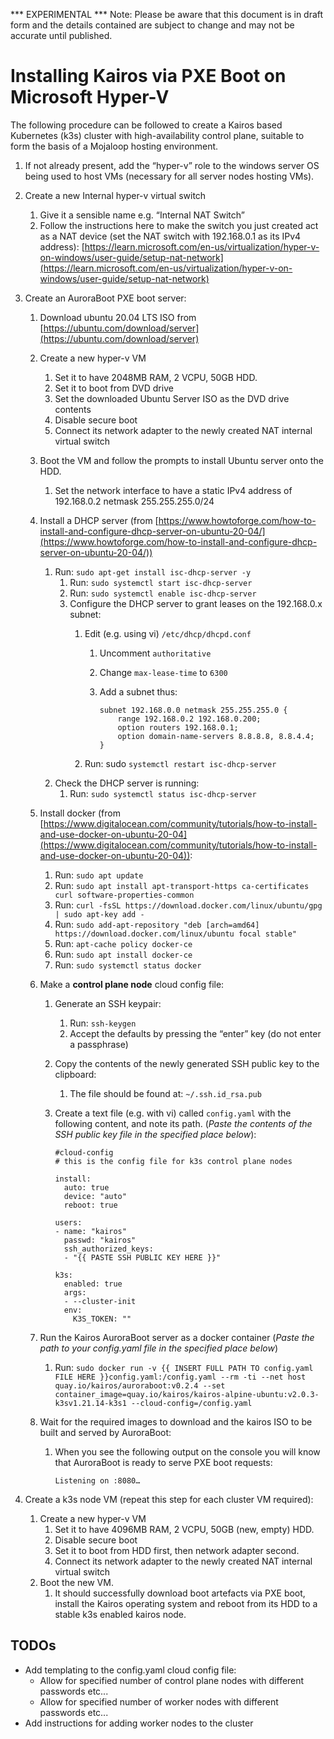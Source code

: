 *** EXPERIMENTAL ***
Note: Please be aware that this document is in draft form and the details contained are subject to change and may not be accurate until published.

# Installing Kairos via PXE Boot on Microsoft Hyper-V

The following procedure can be followed to create a Kairos based Kubernetes (k3s) cluster with high-availability control plane, suitable to form the basis of a Mojaloop hosting environment.

1. If not already present, add the “hyper-v” role to the windows server OS being used to host VMs (necessary for all server nodes hosting VMs).
2. Create a new Internal hyper-v virtual switch
    1. Give it a sensible name e.g. “Internal NAT Switch”
    2. Follow the instructions here to make the switch you just created act as a NAT device (set the NAT switch with 192.168.0.1 as its IPv4 address): [https://learn.microsoft.com/en-us/virtualization/hyper-v-on-windows/user-guide/setup-nat-network](https://learn.microsoft.com/en-us/virtualization/hyper-v-on-windows/user-guide/setup-nat-network)
3. Create an AuroraBoot PXE boot server:
    1. Download ubuntu 20.04 LTS ISO from [https://ubuntu.com/download/server](https://ubuntu.com/download/server)
    2. Create a new hyper-v VM
        1. Set it to have 2048MB RAM, 2 VCPU, 50GB HDD.
        2. Set it to boot from DVD drive
        3. Set the downloaded Ubuntu  Server ISO as the DVD drive contents
        4. Disable secure boot
        5. Connect its network adapter to the newly created NAT internal virtual switch
    3. Boot the VM and follow the prompts to install Ubuntu server onto the HDD.
        1. Set the network interface to have a static IPv4 address of 192.168.0.2 netmask 255.255.255.0/24
    4. Install a DHCP server (from [https://www.howtoforge.com/how-to-install-and-configure-dhcp-server-on-ubuntu-20-04/](https://www.howtoforge.com/how-to-install-and-configure-dhcp-server-on-ubuntu-20-04/))
       1. Run: `sudo apt-get install isc-dhcp-server -y`
          1. Run: `sudo systemctl start isc-dhcp-server`
          2. Run: `sudo systemctl enable isc-dhcp-server`
          3. Configure the DHCP server to grant leases on the 192.168.0.x subnet:
             1. Edit (e.g. using vi) `/etc/dhcp/dhcpd.conf`
                1. Uncomment `authoritative`
                2. Change `max-lease-time` to `6300`
                3. Add a subnet thus:
              
                    ```
                    subnet 192.168.0.0 netmask 255.255.255.0 {
                        range 192.168.0.2 192.168.0.200;
                        option routers 192.168.0.1;
                        option domain-name-servers 8.8.8.8, 8.8.4.4;
                    }
                    ```
    
             2. Run: sudo `systemctl restart isc-dhcp-server`
       2. Check the DHCP server is running:
          1. Run: `sudo systemctl status isc-dhcp-server`
    5. Install docker (from [https://www.digitalocean.com/community/tutorials/how-to-install-and-use-docker-on-ubuntu-20-04](https://www.digitalocean.com/community/tutorials/how-to-install-and-use-docker-on-ubuntu-20-04)):
        1. Run: `sudo apt update`
        2. Run: `sudo apt install apt-transport-https ca-certificates curl software-properties-common`
        3. Run: `curl -fsSL https://download.docker.com/linux/ubuntu/gpg | sudo apt-key add -`
        4. Run: `sudo add-apt-repository "deb [arch=amd64] https://download.docker.com/linux/ubuntu focal stable"`
        5. Run: `apt-cache policy docker-ce`
        6. Run: `sudo apt install docker-ce`
        7. Run: `sudo systemctl status docker`
    6. Make a **control plane node** cloud config file:
        1. Generate an SSH keypair:
           1. Run: `ssh-keygen`
           2. Accept the defaults by pressing the “enter” key (do not enter a passphrase)
        2. Copy the contents of the newly generated SSH public key to the clipboard:
           1. The file should be found at: `~/.ssh.id_rsa.pub`
        3. Create a text file (e.g. with vi) called `config.yaml` with the following content, and note its path. (_Paste the contents of the SSH public key file in the specified place below_):

           ```
           #cloud-config
           # this is the config file for k3s control plane nodes

           install:
             auto: true
             device: "auto"
             reboot: true

           users:
           - name: "kairos"
             passwd: "kairos"
             ssh_authorized_keys:
             - "{{ PASTE SSH PUBLIC KEY HERE }}"

           k3s:
             enabled: true
             args:
             - --cluster-init
             env:
               K3S_TOKEN: ""
           ```

    7. Run the Kairos AuroraBoot server as a docker container (_Paste the path to your config.yaml file in the specified place below_)
        1. Run: `sudo docker run -v {{ INSERT FULL PATH TO config.yaml FILE HERE }}config.yaml:/config.yaml --rm -ti --net host quay.io/kairos/auroraboot:v0.2.4 --set container_image=quay.io/kairos/kairos-alpine-ubuntu:v2.0.3-k3sv1.21.14-k3s1 --cloud-config=/config.yaml`
    8. Wait for the required images to download and the kairos ISO to be built and served by AuroraBoot:
        1. When you see the following output on the console you will know that AuroraBoot is ready to serve PXE boot requests:

            ```
            Listening on :8080…
            ```

4. Create a k3s node VM (repeat this step for each cluster VM required):
    1. Create a new hyper-v VM
       1. Set it to have 4096MB RAM, 2 VCPU, 50GB (new, empty) HDD.
       2. Disable secure boot
       3. Set it to boot from HDD first, then network adapter second.
       4. Connect its network adapter to the newly created NAT internal virtual switch
    2. Boot the new VM.
       1. It should successfully download boot artefacts via PXE boot, install the Kairos operating system and reboot from its HDD to a stable k3s enabled kairos node.

            		
## TODOs
- Add templating to the config.yaml cloud config file:
  - Allow for specified number of control plane nodes with different passwords etc...
  - Allow for specified number of worker nodes with different passwords etc...
- Add instructions for adding worker nodes to the cluster
